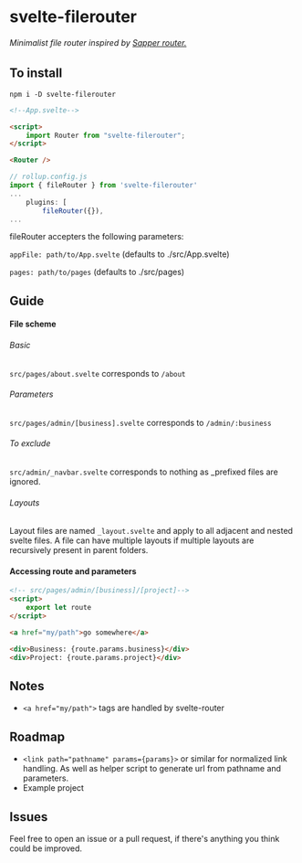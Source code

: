 # svelte-filerouter

###### Minimalist file router inspired by [Sapper router.](https://sapper.svelte.dev/docs#File_naming_rules)






## To install

``npm i -D svelte-filerouter``


```html
<!--App.svelte-->

<script>
    import Router from "svelte-filerouter";
</script>

<Router />

```

```javascript
// rollup.config.js
import { fileRouter } from 'svelte-filerouter'
...
    plugins: [
        fileRouter({}),
...

```
fileRouter accepters the following parameters:

``appFile: path/to/App.svelte`` (defaults to ./src/App.svelte)

``pages: path/to/pages`` (defaults to ./src/pages)


## Guide

#### File scheme

###### Basic
``src/pages/about.svelte`` corresponds to ``/about``

###### Parameters
``src/pages/admin/[business].svelte`` corresponds to ``/admin/:business``

###### To exclude
``src/admin/_navbar.svelte`` corresponds to nothing as _prefixed files are ignored.

###### Layouts
Layout files are named ``_layout.svelte`` and apply to all adjacent and nested svelte files. A file can have multiple layouts if multiple layouts are recursively present in parent folders.

#### Accessing route and parameters

```html
<!-- src/pages/admin/[business]/[project]-->
<script>
	export let route
</script>

<a href="my/path">go somewhere</a>

<div>Business: {route.params.business}</div>
<div>Project: {route.params.project}</div>
```

## Notes
- ``<a href="my/path">`` tags are handled by svelte-router

## Roadmap
- ``<link path="pathname" params={params}>`` or similar for normalized link handling. As well as helper script to generate url from pathname and parameters.
- Example project

## Issues
Feel free to open an issue or a pull request, if there's anything you think could be improved.
